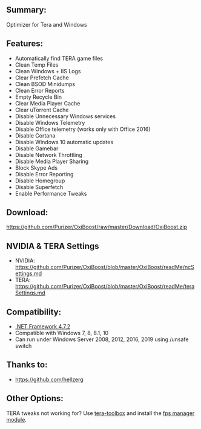 ## Summary:

Optimizer for Tera and Windows

## Features:

* Automatically find TERA game files
* Clean Temp Files
* Clean Windows + IIS Logs
* Clear Prefetch Cache
* Clean BSOD Minidumps
* Clean Error Reports
* Empty Recycle Bin
* Clear Media Player Cache
* Clear uTorrent Cache
* Disable Unnecessary Windows services
* Disable Windows Telemetry
* Disable Office telemetry (works only with Office 2016)
* Disable Cortana
* Disable Windows 10 automatic updates
* Disable Gamebar
* Disable Network Throttling
* Disable Media Player Sharing
* Block Skype Ads
* Disable Error Reporting
* Disable Homegroup
* Disable Superfetch
* Enable Performance Tweaks 

## Download: 
https://github.com/Purizer/OxiBoost/raw/master/Download/OxiBoost.zip

## NVIDIA & TERA Settings
* NVIDIA: https://github.com/Purizer/OxiBoost/blob/master/OxiBoost/readMe/ncSettings.md
* TERA: https://github.com/Purizer/OxiBoost/blob/master/OxiBoost/readMe/teraSettings.md

## Compatibility: 

* [.NET Framework 4.7.2](https://dotnet.microsoft.com/download/dotnet-framework)
* Compatible with Windows 7, 8, 8.1, 10
* Can run under Windows Server 2008, 2012, 2016, 2019 using /unsafe switch

## Thanks to: 
* https://github.com/hellzerg

## Other Options:

TERA tweaks not working for? Use [tera-toolbox](https://github.com/tera-toolbox/tera-toolbox) and install the [fps manager module](https://github.com/SaltyMonkey/fps-manager).